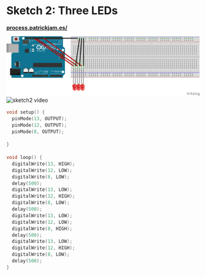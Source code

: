 # Sketch 2: Three LEDs

**[process.patrickjam.es/](https://process.patrickjam.es/2020/09/15/week-3-digital-output/)**

![sketch2 breadboard](/documentationAssets/sketch2_bb.png)
![sketch2 video](/documentationAssets/sketch2.gif)

```c++
void setup() {
  pinMode(13, OUTPUT);
  pinMode(12, OUTPUT);
  pinMode(8, OUTPUT);

}

void loop() {
  digitalWrite(13, HIGH);
  digitalWrite(12, LOW);
  digitalWrite(8, LOW);
  delay(500);
  digitalWrite(13, LOW);
  digitalWrite(12, HIGH);
  digitalWrite(8, LOW);
  delay(500);
  digitalWrite(13, LOW);
  digitalWrite(12, LOW);
  digitalWrite(8, HIGH);
  delay(500);
  digitalWrite(13, LOW);
  digitalWrite(12, HIGH);
  digitalWrite(8, LOW);
  delay(500);
}

```